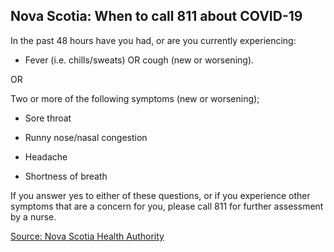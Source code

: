 ## Nova Scotia: When to call 811 about COVID-19

In the past 48 hours have you had, or are you currently experiencing:

- Fever (i.e. chills/sweats) OR cough (new or worsening). 

OR

Two or more of the following symptoms (new or worsening);

- Sore throat

- Runny nose/nasal congestion

- Headache

- Shortness of breath

If you answer yes to either of these questions, or if you experience other symptoms that are a concern for you, please call 811 for further assessment by a nurse.

[Source: Nova Scotia Health Authority](https://novascotia.ca/coronavirus/symptoms-and-testing/?_ga=2.13714679.1743591394.1607628768-906968224.1591366349#symptoms)
